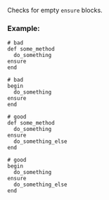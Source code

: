 Checks for empty `ensure` blocks.

### Example:

    # bad
    def some_method
      do_something
    ensure
    end

    # bad
    begin
      do_something
    ensure
    end

    # good
    def some_method
      do_something
    ensure
      do_something_else
    end

    # good
    begin
      do_something
    ensure
      do_something_else
    end
